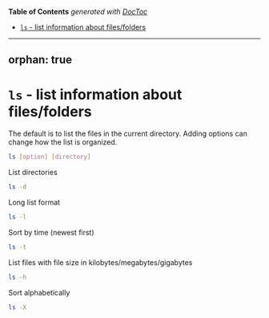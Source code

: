 <!-- START doctoc generated TOC please keep comment here to allow auto update -->
<!-- DON'T EDIT THIS SECTION, INSTEAD RE-RUN doctoc TO UPDATE -->
**Table of Contents**  *generated with [DocToc](https://github.com/thlorenz/doctoc)*

- [`ls` - list information about files/folders](#ls---list-information-about-filesfolders)

<!-- END doctoc generated TOC please keep comment here to allow auto update -->

---
orphan: true
---

# `ls` - list information about files/folders 

The default is to list the files in the current directory. Adding options can change how the list is organized.

```bash
ls [option] [directory]
```

List directories

```bash
ls -d
```

Long list format 

```bash
ls -l
```

Sort by time (newest first)

```bash
ls -t
```

List files with file size in kilobytes/megabytes/gigabytes

```bash
ls -h
```

Sort alphabetically

```bash
ls -X
```